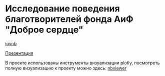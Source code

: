 # Исследование поведения благотворителей фонда АиФ "Доброе сердце"

[ipynb](https://github.com/Natalyas23/My_project/blob/main/АиФ/Проект_АиФ%20—%20Сергеева_НА.ipynb)

[Презентация]((https://disk.yandex.ru/d/io_HsFLWs0tW_A))

В проекте использованы инструменты визуализации plotly, посмотреть полную визуализацию к проекту можно здесь: [nbviewer](https://nbviewer.org/github/Natalyas23/My_project/blob/main/АиФ/Проект_АиФ%20—%20Сергеева_НА.ipynb)

